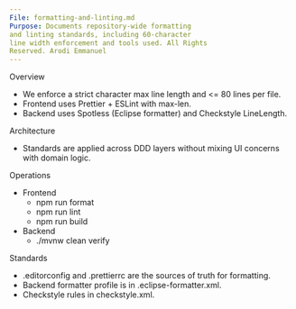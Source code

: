 ```yaml
---
File: formatting-and-linting.md
Purpose: Documents repository-wide formatting
and linting standards, including 60-character
line width enforcement and tools used. All Rights
Reserved. Arodi Emmanuel
---
```


Overview

- We enforce a strict character max line length and <= 80 lines per file.
- Frontend uses Prettier + ESLint with max-len.
- Backend uses Spotless (Eclipse formatter) and Checkstyle LineLength.

Architecture

- Standards are applied across DDD layers without mixing UI concerns with domain
  logic.

Operations

- Frontend
  - npm run format
  - npm run lint
  - npm run build
- Backend
  - ./mvnw clean verify

Standards

- .editorconfig and .prettierrc are the sources of truth for formatting.
- Backend formatter profile is in .eclipse-formatter.xml.
- Checkstyle rules in checkstyle.xml.

